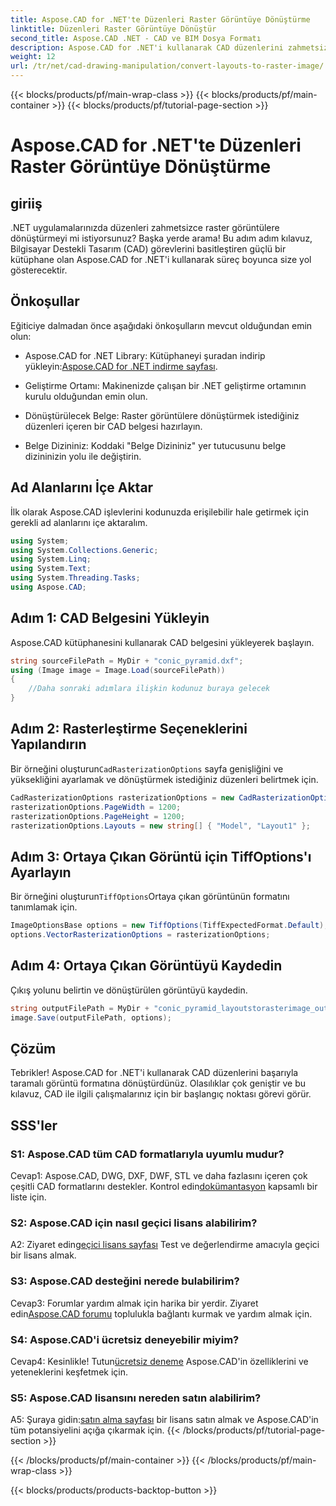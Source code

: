 ```yaml
---
title: Aspose.CAD for .NET'te Düzenleri Raster Görüntüye Dönüştürme
linktitle: Düzenleri Raster Görüntüye Dönüştür
second_title: Aspose.CAD .NET - CAD ve BIM Dosya Formatı
description: Aspose.CAD for .NET'i kullanarak CAD düzenlerini zahmetsizce raster görüntülere dönüştürün. Güçlü CAD manipülasyon yetenekleriyle gelişiminizi geliştirin.
weight: 12
url: /tr/net/cad-drawing-manipulation/convert-layouts-to-raster-image/
---
```


{{< blocks/products/pf/main-wrap-class >}}
{{< blocks/products/pf/main-container >}}
{{< blocks/products/pf/tutorial-page-section >}}

# Aspose.CAD for .NET'te Düzenleri Raster Görüntüye Dönüştürme

## giriiş

.NET uygulamalarınızda düzenleri zahmetsizce raster görüntülere dönüştürmeyi mi istiyorsunuz? Başka yerde arama! Bu adım adım kılavuz, Bilgisayar Destekli Tasarım (CAD) görevlerini basitleştiren güçlü bir kütüphane olan Aspose.CAD for .NET'i kullanarak süreç boyunca size yol gösterecektir.

## Önkoşullar

Eğiticiye dalmadan önce aşağıdaki önkoşulların mevcut olduğundan emin olun:

- Aspose.CAD for .NET Library: Kütüphaneyi şuradan indirip yükleyin:[Aspose.CAD for .NET indirme sayfası](https://releases.aspose.com/cad/net/).

- Geliştirme Ortamı: Makinenizde çalışan bir .NET geliştirme ortamının kurulu olduğundan emin olun.

- Dönüştürülecek Belge: Raster görüntülere dönüştürmek istediğiniz düzenleri içeren bir CAD belgesi hazırlayın.

- Belge Dizininiz: Koddaki "Belge Dizininiz" yer tutucusunu belge dizininizin yolu ile değiştirin.

## Ad Alanlarını İçe Aktar

İlk olarak Aspose.CAD işlevlerini kodunuzda erişilebilir hale getirmek için gerekli ad alanlarını içe aktaralım.

```csharp
using System;
using System.Collections.Generic;
using System.Linq;
using System.Text;
using System.Threading.Tasks;
using Aspose.CAD;
```

## Adım 1: CAD Belgesini Yükleyin

Aspose.CAD kütüphanesini kullanarak CAD belgesini yükleyerek başlayın.

```csharp
string sourceFilePath = MyDir + "conic_pyramid.dxf";
using (Image image = Image.Load(sourceFilePath))
{
    //Daha sonraki adımlara ilişkin kodunuz buraya gelecek
}
```

## Adım 2: Rasterleştirme Seçeneklerini Yapılandırın

 Bir örneğini oluşturun`CadRasterizationOptions` sayfa genişliğini ve yüksekliğini ayarlamak ve dönüştürmek istediğiniz düzenleri belirtmek için.

```csharp
CadRasterizationOptions rasterizationOptions = new CadRasterizationOptions();
rasterizationOptions.PageWidth = 1200;
rasterizationOptions.PageHeight = 1200;
rasterizationOptions.Layouts = new string[] { "Model", "Layout1" };
```

## Adım 3: Ortaya Çıkan Görüntü için TiffOptions'ı Ayarlayın

 Bir örneğini oluşturun`TiffOptions`Ortaya çıkan görüntünün formatını tanımlamak için.

```csharp
ImageOptionsBase options = new TiffOptions(TiffExpectedFormat.Default);
options.VectorRasterizationOptions = rasterizationOptions;
```

## Adım 4: Ortaya Çıkan Görüntüyü Kaydedin

Çıkış yolunu belirtin ve dönüştürülen görüntüyü kaydedin.

```csharp
string outputFilePath = MyDir + "conic_pyramid_layoutstorasterimage_out.tiff";
image.Save(outputFilePath, options);
```

## Çözüm

Tebrikler! Aspose.CAD for .NET'i kullanarak CAD düzenlerini başarıyla taramalı görüntü formatına dönüştürdünüz. Olasılıklar çok geniştir ve bu kılavuz, CAD ile ilgili çalışmalarınız için bir başlangıç noktası görevi görür.

## SSS'ler

### S1: Aspose.CAD tüm CAD formatlarıyla uyumlu mudur?

 Cevap1: Aspose.CAD, DWG, DXF, DWF, STL ve daha fazlasını içeren çok çeşitli CAD formatlarını destekler. Kontrol edin[dokümantasyon](https://reference.aspose.com/cad/net/) kapsamlı bir liste için.

### S2: Aspose.CAD için nasıl geçici lisans alabilirim?

 A2: Ziyaret edin[geçici lisans sayfası](https://purchase.aspose.com/temporary-license/) Test ve değerlendirme amacıyla geçici bir lisans almak.

### S3: Aspose.CAD desteğini nerede bulabilirim?

 Cevap3: Forumlar yardım almak için harika bir yerdir. Ziyaret edin[Aspose.CAD forumu](https://forum.aspose.com/c/cad/19) toplulukla bağlantı kurmak ve yardım almak için.

### S4: Aspose.CAD'i ücretsiz deneyebilir miyim?

 Cevap4: Kesinlikle! Tutun[ücretsiz deneme](https://releases.aspose.com/) Aspose.CAD'in özelliklerini ve yeteneklerini keşfetmek için.

### S5: Aspose.CAD lisansını nereden satın alabilirim?

 A5: Şuraya gidin:[satın alma sayfası](https://purchase.aspose.com/buy) bir lisans satın almak ve Aspose.CAD'in tüm potansiyelini açığa çıkarmak için.
{{< /blocks/products/pf/tutorial-page-section >}}

{{< /blocks/products/pf/main-container >}}
{{< /blocks/products/pf/main-wrap-class >}}

{{< blocks/products/products-backtop-button >}}
